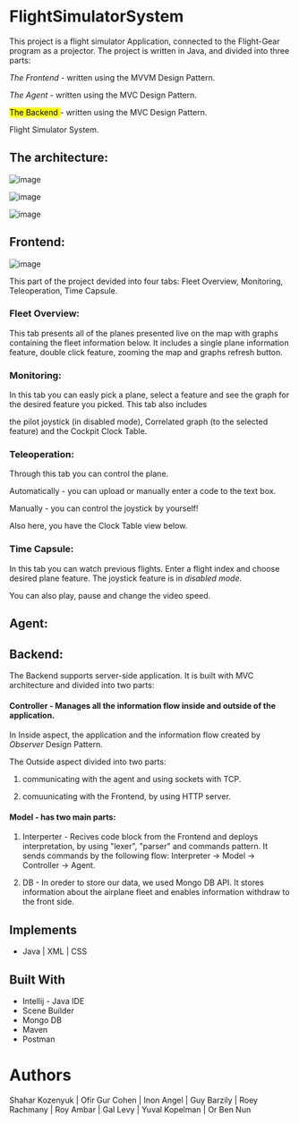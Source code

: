 # FlightSimulatorSystem
This project is a flight simulator Application, connected to the Flight-Gear program as a projector. 
The project is written in Java, and divided into three parts:


*The Frontend* - written using the MVVM Design Pattern.

*The Agent* - written using the MVC Design Pattern.

<mark> The Backend </mark>- written using the MVC Design Pattern.


 Flight Simulator System.
 
 ## The architecture:


![image](https://user-images.githubusercontent.com/93862727/175337932-40ff33ee-b858-4f2c-a73b-bac76e3a4699.png)


![image](https://user-images.githubusercontent.com/93862727/175339350-0ee55686-7eaa-44fd-97c4-3cffa27d8c39.png)


![image](https://user-images.githubusercontent.com/93862727/175339404-4e5d069f-f460-4b6f-8cc2-97e024d78bd8.png)


## Frontend:


![image](https://user-images.githubusercontent.com/93862727/175351730-83c7a14b-f052-49a0-8079-b42db55a6438.png)



This part of the project devided into four tabs: Fleet Overview, Monitoring, Teleoperation, Time Capsule.


### Fleet Overview:
This tab presents all of the planes presented live on the map with graphs containing the fleet information below.
It includes a single plane information feature, double click feature, zooming the map and graphs refresh button.


### Monitoring:
In this tab you can easly pick a plane, select a feature and see the graph for the desired feature you picked. This tab also includes 

the pilot joystick (in disabled mode), Correlated graph (to the selected feature) and the Cockpit Clock Table.

### Teleoperation:
Through this tab you can control the plane.

Automatically - you can upload or manually enter a code to the text box.  

Manually - you can control the joystick by yourself!

Also here, you have the Clock Table view below.

### Time Capsule:
In this tab you can watch previous flights. Enter a flight index and choose desired plane feature. The joystick feature is in *disabled mode*.

You can also play, pause and change the video speed.


## Agent:



## Backend:
The Backend supports server-side application. It is built with MVC architecture and divided into two parts:

#### Controller - Manages all the information flow inside and outside of the application. 


In Inside aspect, the application and the information flow created by *Observer* Design Pattern. 


The Outside aspect divided into two parts: 

1. communicating with the agent and using sockets with TCP. 

2. comuunicating with the Frontend, by using HTTP server.


#### Model - has two main parts:


1. Interperter - Recives code block from the Frontend and deploys interpretation, by using "lexer", "parser" and commands pattern. It sends commands by the following flow: Interpreter -> Model -> Controller -> Agent.


2.  DB - In oreder to store our data, we used Mongo DB API. It stores information about the airplane fleet and enables information withdraw to the front side.


## Implements
* Java | XML | CSS

## Built With
* Intellij - Java IDE
* Scene Builder
* Mongo DB
* Maven
* Postman 

# Authors
Shahar Kozenyuk | Ofir Gur Cohen | Inon Angel | Guy Barzily | Roey Rachmany | Roy Ambar | Gal Levy | Yuval Kopelman | Or Ben Nun



